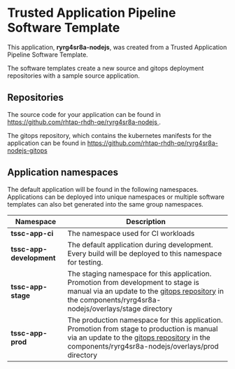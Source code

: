 # Trusted Application Pipeline Software Template

This application, **ryrg4sr8a-nodejs**, was created from a Trusted Application Pipeline Software Template.

The software templates create a new source and gitops deployment repositories with a sample source application. 

## Repositories

The source code for your application can be found in [https://github.com/rhtap-rhdh-qe/ryrg4sr8a-nodejs ](https://github.com/rhtap-rhdh-qe/ryrg4sr8a-nodejs ).
 
The gitops repository, which contains the kubernetes manifests for the application can be found in 
[https://github.com/rhtap-rhdh-qe/ryrg4sr8a-nodejs-gitops ](https://github.com/rhtap-rhdh-qe/ryrg4sr8a-nodejs-gitops ) 

## Application namespaces 

The default application will be found in the following namespaces. Applications can be deployed into unique namespaces or multiple software templates can also bet generated into the same group namespaces.  

|  Namespace   |  Description   |  
| -------- | -------- |
| **tssc-app-ci** | The namespace used for CI workloads |
| **tssc-app-development** | The default application during development. Every build will be deployed to this namespace for testing. |
| **tssc-app-stage** | The staging namespace for this application. Promotion from development to stage is manual via an update to the [gitops repository](https://github.com/rhtap-rhdh-qe/ryrg4sr8a-nodejs-gitops ) in the components/ryrg4sr8a-nodejs/overlays/stage directory |
| **tssc-app-prod** | The production namespace for this application. Promotion from stage to production is manual via an update to the [gitops repository](https://github.com/rhtap-rhdh-qe/ryrg4sr8a-nodejs-gitops ) in the components/ryrg4sr8a-nodejs/overlays/prod directory |